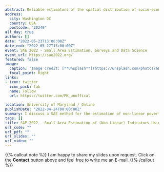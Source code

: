 ```yaml
---
abstract: Reliable estimators of the spatial distribution of socio-economic indicators are essential for evidence-based policymaking. As sample sizes are small for highly disaggregated domains, the accuracy of the direct estimates is reduced. To overcome this problem small area estimation approaches are promising. This presentation promotes the use of random forests as versatile tools for estimating spatially disaggregated indicators in the presence of small area-specific sample sizes. Mixed effects random forests (MERF) combine advantages of regression forests (robustness against outliers and implicit model-selection) with the ability to model hierarchical dependencies. In the presentation, I aim to provide a coherent framework based on MERFs for estimating various economic and poverty indicators in the presence of micro-data. Additionally, we developed two non-parametric bootstrap estimators for assessing the uncertainty of the estimates. Extensive model-based simulations show the advantages of the proposed point estimator and its uncertainty measure. Our proposed methodology is applied to income data from Mozambique.
address:
  city: Washington DC
  country: USA 
  postcode: "20249"
all_day: true
authors: []
date: "2022-05-23T13:00:00Z"
date_end: "2022-05-27T15:00:00Z"
event: SAE 2022 - Small Area Estimation, Surveys and Data Science
event_url: https://sae2022.org/
featured: false
image:
  caption: 'Image credit: [**Unsplash**](https://unsplash.com/photos/GBVZyAWf014)'
  focal_point: Right
links:
- icon: twitter
  icon_pack: fab
  name: Follow
  url: https://twitter.com/PK_unoffical
  
location: University of Maryland / Online
publishDate: "2022-04-24T00:00:00Z"
summary: I discuss a SAE method for the estimation of non-linear poverty and inequality indicators based on MERFs. We apply the method to a consumption survey in Mozambique.
tags: []
title: SAE 2022 - Small Area Estimation of (Non-Linear) Indicators Using Mixed Effects Random Forests
url_code: ""
url_pdf: ""
url_slides: ""
url_video: ""
---
```


{{% callout note %}}
I am happy to share my slides upon request. Click on the **Contact** button above and feel free to write me an E-mail.
{{% /callout %}}

